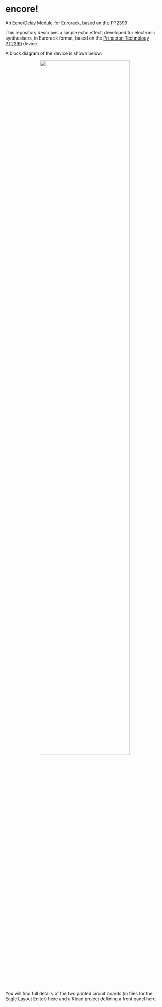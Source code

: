 # encore!
An Echo/Delay Module for Eurorack, based on the PT2399

This repository describes a simple echo effect, developed for electronic synthesisers, in Eurorack format, based on the [Princeton Technology](http://www.princeton.com.tw/en-us/products.aspx) [PT2399](http://www.princeton.com.tw/LinkClick.aspx?fileticket=XG0VYKi9QxE%3d&tabid=341&portalid=0&mid=828&language=en-US) device.

A block diagram of the device is shown below:

<p width=100%, align="center">
<img width=75%, src="https://github.com/m0xpd/encore/assets/3152962/0e030540-6c52-4259-819f-73152db236fa">
</p>  


You will find full details of the two printed circuit boards (in files for the Eagle Layout Editor) here and a Kicad project defining a front panel here.
